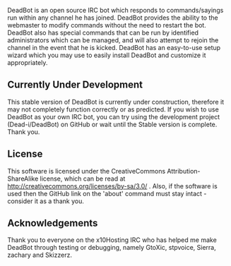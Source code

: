 DeadBot is an open source IRC bot which responds to commands/sayings run within any
channel he has joined. DeadBot provides the ability to the webmaster to modify
commands without the need to restart the bot. DeadBot also has special commands that
can be run by identified administrators which can be managed, and will also attempt
to rejoin the channel in the event that he is kicked. DeadBot has an easy-to-use
setup wizard which you may use to easily install DeadBot and customize it
appropriately.

## Currently Under Development ##
This stable version of DeadBot is currently under construction, therefore it may not
completely function correctly or as predicted. If you wish to use DeadBot as your own
IRC bot, you can try using the development project (Dead-i/DeadBot) on GitHub or wait
until the Stable version is complete. Thank you.

## License ##
This software is licensed under the CreativeCommons Attribution-ShareAlike license,
which can be read at http://creativecommons.org/licenses/by-sa/3.0/ . Also, if the
software is used then the GitHub link on the 'about' command must stay intact -
consider it as a thank you.

## Acknowledgements ##
Thank you to everyone on the x10Hosting IRC who has helped me make DeadBot through
testing or debugging, namely GtoXic, stpvoice, Sierra, zachary and Skizzerz.
